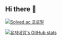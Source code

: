 ## Hi there 👋

<!--
**bali78456/bali78456** is a ✨ _special_ ✨ repository because its `README.md` (this file) appears on your GitHub profile.

Here are some ideas to get you started:

- 🔭 I’m currently working on ...
- 🌱 I’m currently learning ...
- 👯 I’m looking to collaborate on ...
- 🤔 I’m looking for help with ...
- 💬 Ask me about ...
- 📫 How to reach me: ...
- 😄 Pronouns: ...
- ⚡ Fun fact: ...
-->
[![Solved.ac 프로필](http://mazassumnida.wtf/api/v2/generate_badge?boj=bali78456)](https://solved.ac/bali78456)


[![유저네임's GitHub stats](https://github-readme-stats.vercel.app/api?username=bali78456)](https://github.com/bali78456/github-readme-stats)
